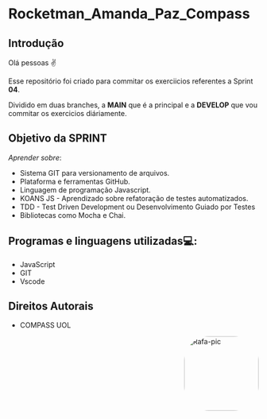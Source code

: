 # Rocketman_Amanda_Paz_Compass

## Introdução 
Olá pessoas ✌

Esse repositório foi criado para commitar os exerciicios referentes a Sprint <b>04</b>.

Dividido em duas branches, a <b>MAIN</b> que é a principal e a <b>DEVELOP</b> que vou commitar os exercicios diáriamente. 


## Objetivo da SPRINT 
<i>Aprender sobre</i>: 

- Sistema GIT para versionamento de arquivos.
- Plataforma e ferramentas GitHub.
- Linguagem de programação Javascript.
- KOANS JS - Aprendizado sobre refatoração de testes automatizados.
- TDD - Test Driven Development ou Desenvolvimento Guiado por Testes
- Bibliotecas como Mocha e Chai.

## Programas e linguagens utilizadas💻: 

-  JavaScript 
-  GIT
-  Vscode

## Direitos Autorais 

 - COMPASS UOL 

<img align="right" alt="Rafa-pic" height="150" style="border-radius:50px;" src="https://cdn.discordapp.com/attachments/969607335901298801/1001564937216327729/UOLPNG.png">
</div>

 
